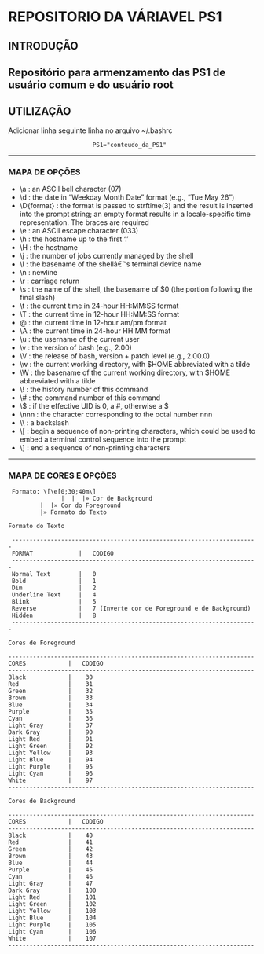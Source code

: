 # **REPOSITORIO DA VÁRIAVEL PS1**

## INTRODUÇÃO

Repositório para armenzamento das PS1 de usuário comum e do usuário root
---

## UTILIZAÇÃO

<p> Adicionar linha seguinte linha no arquivo ~/.bashrc</p>

							PS1="conteudo_da_PS1"

---
### MAPA DE OPÇÕES 
 -  \a : an ASCII bell character (07)
 -  \d : the date in “Weekday Month Date” format (e.g., “Tue May 26”)
 -  \D{format} : the format is passed to strftime(3) and the result is inserted into the prompt string; an empty format results in a locale-specific time representation. The braces are required
 -  \e : an ASCII escape character (033)
 -  \h : the hostname up to the first ‘.’
 -  \H : the hostname
 -  \j : the number of jobs currently managed by the shell
 -  \l : the basename of the shellâ€™s terminal device name
 -  \n : newline
 -  \r : carriage return
 -  \s : the name of the shell, the basename of $0 (the portion following the final slash)
 -  \t : the current time in 24-hour HH:MM:SS format
 -  \T : the current time in 12-hour HH:MM:SS format
 -  \@ : the current time in 12-hour am/pm format
 -  \A : the current time in 24-hour HH:MM format
 -  \u : the username of the current user
 -  \v : the version of bash (e.g., 2.00)
 -  \V : the release of bash, version + patch level (e.g., 2.00.0)
 -  \w : the current working directory, with $HOME abbreviated with a tilde
 -  \W : the basename of the current working directory, with $HOME abbreviated with a tilde
 -  \\! : the history number of this command
 -  \\# : the command number of this command
 -  \\$ : if the effective UID is 0, a #, otherwise a $
 -  \\nnn : the character corresponding to the octal number nnn
 -  \\\ : a backslash
 -  \\[ : begin a sequence of non-printing characters, which could be used to embed a terminal control sequence into the prompt
 -  \\] : end a sequence of non-printing characters

---
### MAPA DE CORES E OPÇÕES
```
 Formato: \[\e[0;30;40m\]
               |  |  |» Cor de Background
	 	 |  |» Cor do Foreground
		 |» Formato do Texto 
```

`Formato do Texto`
```
 ----------------------------------------------------------------------
 FORMAT             |   CODIGO						
 ----------------------------------------------------------------------
 Normal Text        |   0						
 Bold               |   1						
 Dim                |   2						
 Underline Text     |   4						
 Blink              |   5						
 Reverse            |   7 (Inverte cor de Foreground e de Background)	
 Hidden             |   8 						
 ----------------------------------------------------------------------
```
 
`Cores de Foreground`
```
----------------------------------------------------------------------
CORES            |   CODIGO						
----------------------------------------------------------------------
Black            |    30     
Red              |    31     
Green            |    32     
Brown            |    33     
Blue             |    34     
Purple           |    35     
Cyan             |    36     
Light Gray       |    37     
Dark Gray        |    90
Light Red        |    91
Light Green      |    92
Light Yellow     |    93
Light Blue       |    94
Light Purple     |    95
Light Cyan       |    96
White            |    97
----------------------------------------------------------------------
```

`Cores de Background`
```
----------------------------------------------------------------------
CORES            |   CODIGO						
----------------------------------------------------------------------
Black            |    40   
Red              |    41     
Green            |    42     
Brown            |    43     
Blue             |    44     
Purple           |    45     
Cyan             |    46     
Light Gray       |    47     
Dark Gray        |    100
Light Red        |    101
Light Green      |    102
Light Yellow     |    103
Light Blue       |    104
Light Purple     |    105
Light Cyan       |    106
White            |    107
----------------------------------------------------------------------
```
